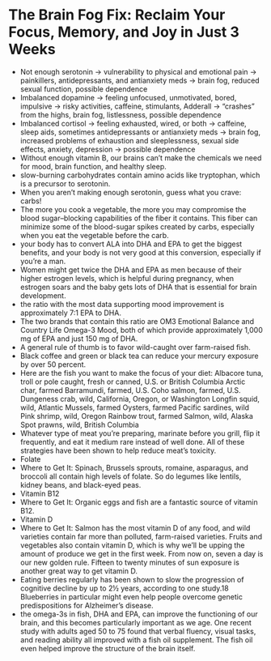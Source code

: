 # The Brain Fog Fix: Reclaim Your Focus, Memory, and Joy in Just 3 Weeks

- Not enough serotonin → vulnerability to physical and emotional pain → painkillers, antidepressants, and antianxiety meds → brain fog, reduced sexual function, possible dependence
- Imbalanced dopamine → feeling unfocused, unmotivated, bored, impulsive → risky activities, caffeine, stimulants, Adderall → “crashes” from the highs, brain fog, listlessness, possible dependence
- Imbalanced cortisol → feeling exhausted, wired, or both → caffeine, sleep aids, sometimes antidepressants or antianxiety meds → brain fog, increased problems of exhaustion and sleeplessness, sexual side effects, anxiety, depression → possible dependence
- Without enough vitamin B, our brains can’t make the chemicals we need for mood, brain function, and healthy sleep.
- slow-burning carbohydrates contain amino acids like tryptophan, which is a precursor to serotonin.
- When you aren’t making enough serotonin, guess what you crave: carbs!
- The more you cook a vegetable, the more you may compromise the blood sugar–blocking capabilities of the fiber it contains. This fiber can minimize some of the blood-sugar spikes created by carbs, especially when you eat the vegetable before the carb.
- your body has to convert ALA into DHA and EPA to get the biggest benefits, and your body is not very good at this conversion, especially if you’re a man.
- Women might get twice the DHA and EPA as men because of their higher estrogen levels, which is helpful during pregnancy, when estrogen soars and the baby gets lots of DHA that is essential for brain development.
- the ratio with the most data supporting mood improvement is approximately 7:1 EPA to DHA.
- The two brands that contain this ratio are OM3 Emotional Balance and Country Life Omega-3 Mood, both of which provide approximately 1,000 mg of EPA and just 150 mg of DHA.
- A general rule of thumb is to favor wild-caught over farm-raised fish.
- Black coffee and green or black tea can reduce your mercury exposure by over 50 percent.
- Here are the fish you want to make the focus of your diet: Albacore tuna, troll or pole caught, fresh or canned, U.S. or British Columbia Arctic char, farmed Barramundi, farmed, U.S. Coho salmon, farmed, U.S. Dungeness crab, wild, California, Oregon, or Washington Longfin squid, wild, Atlantic Mussels, farmed Oysters, farmed Pacific sardines, wild Pink shrimp, wild, Oregon Rainbow trout, farmed Salmon, wild, Alaska Spot prawns, wild, British Columbia
- Whatever type of meat you’re preparing, marinate before you grill, flip it frequently, and eat it medium rare instead of well done. All of these strategies have been shown to help reduce meat’s toxicity.
- Folate
- Where to Get It: Spinach, Brussels sprouts, romaine, asparagus, and broccoli all contain high levels of folate. So do legumes like lentils, kidney beans, and black-eyed peas.
- Vitamin B12
- Where to Get It: Organic eggs and fish are a fantastic source of vitamin B12.
- Vitamin D
- Where to Get It: Salmon has the most vitamin D of any food, and wild varieties contain far more than polluted, farm-raised varieties. Fruits and vegetables also contain vitamin D, which is why we’ll be upping the amount of produce we get in the first week. From now on, seven a day is our new golden rule. Fifteen to twenty minutes of sun exposure is another great way to get vitamin D.
- Eating berries regularly has been shown to slow the progression of cognitive decline by up to 2½ years, according to one study.18 Blueberries in particular might even help people overcome genetic predispositions for Alzheimer’s disease.
- the omega-3s in fish, DHA and EPA, can improve the functioning of our brain, and this becomes particularly important as we age. One recent study with adults aged 50 to 75 found that verbal fluency, visual tasks, and reading ability all improved with a fish oil supplement. The fish oil even helped improve the structure of the brain itself.
